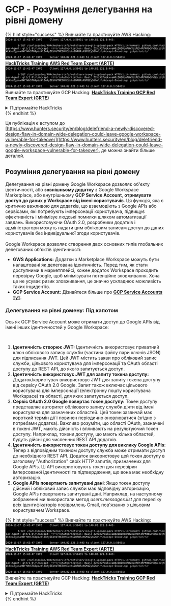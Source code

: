 # GCP - Розуміння делегування на рівні домену

{% hint style="success" %}
Вивчайте та практикуйте AWS Hacking:<img src="../../../.gitbook/assets/image (1).png" alt="" data-size="line">[**HackTricks Training AWS Red Team Expert (ARTE)**](https://training.hacktricks.xyz/courses/arte)<img src="../../../.gitbook/assets/image (1).png" alt="" data-size="line">\
Вивчайте та практикуйте GCP Hacking: <img src="../../../.gitbook/assets/image (2).png" alt="" data-size="line">[**HackTricks Training GCP Red Team Expert (GRTE)**<img src="../../../.gitbook/assets/image (2).png" alt="" data-size="line">](https://training.hacktricks.xyz/courses/grte)

<details>

<summary>Підтримайте HackTricks</summary>

* Перевірте [**плани підписки**](https://github.com/sponsors/carlospolop)!
* **Приєднуйтесь до** 💬 [**групи Discord**](https://discord.gg/hRep4RUj7f) або [**групи Telegram**](https://t.me/peass) або **слідкуйте** за нами в **Twitter** 🐦 [**@hacktricks\_live**](https://twitter.com/hacktricks\_live)**.**
* **Діліться хакерськими трюками, надсилаючи PR до** [**HackTricks**](https://github.com/carlospolop/hacktricks) та [**HackTricks Cloud**](https://github.com/carlospolop/hacktricks-cloud) репозиторіїв на GitHub.

</details>
{% endhint %}

Ця публікація є вступом до [https://www.hunters.security/en/blog/delefriend-a-newly-discovered-design-flaw-in-domain-wide-delegation-could-leave-google-workspace-vulnerable-for-takeover](https://www.hunters.security/en/blog/delefriend-a-newly-discovered-design-flaw-in-domain-wide-delegation-could-leave-google-workspace-vulnerable-for-takeover), де можна знайти більше деталей.

## **Розуміння делегування на рівні домену**

Делегування на рівні домену Google Workspace дозволяє об'єкту ідентичності, або **зовнішньому додатку** з Google Workspace Marketplace, або внутрішньому **GCP Service Account**, **отримувати доступ до даних у Workspace від імені користувачів**. Ця функція, яка є критично важливою для додатків, що взаємодіють з Google APIs або сервісами, які потребують імперсонації користувача, підвищує ефективність і мінімізує людські помилки шляхом автоматизації завдань. Використовуючи OAuth 2.0, розробники додатків і адміністратори можуть надати цим обліковим записам доступ до даних користувачів без індивідуальної згоди користувачів.\
\
Google Workspace дозволяє створення двох основних типів глобальних делегованих об'єктів ідентичності:

* **GWS Applications:** Додатки з Marketplace Workspace можуть бути налаштовані як делегована ідентичність. Перед тим, як стати доступними в маркетплейсі, кожен додаток Workspace проходить перевірку Google, щоб мінімізувати потенційне зловживання. Хоча це не усуває ризик зловживання, це значно ускладнює можливість таких інцидентів.
* **GCP Service Account:** Дізнайтеся більше про [**GCP Service Accounts тут**](../gcp-basic-information/#service-accounts).

### **Делегування на рівні домену: Під капотом**

Ось як GCP Service Account може отримати доступ до Google APIs від імені інших ідентичностей у Google Workspace:

<figure><img src="../../../.gitbook/assets/image (58).png" alt=""><figcaption></figcaption></figure>

1. **Ідентичність створює JWT:** Ідентичність використовує приватний ключ облікового запису служби (частина файлу пари ключів JSON) для підписання JWT. Цей JWT містить заяви про обліковий запис служби, цільового користувача для імперсонації та OAuth області доступу до REST API, до якого запитується доступ.
2. **Ідентичність використовує JWT для запиту токена доступу:** Додаток/користувач використовує JWT для запиту токена доступу від сервісу OAuth 2.0 Google. Запит також включає цільового користувача для імперсонації (електронну пошту користувача Workspace) та області, для яких запитується доступ.
3. **Сервіс OAuth 2.0 Google повертає токен доступу:** Токен доступу представляє авторитет облікового запису служби діяти від імені користувача для зазначених областей. Цей токен зазвичай має короткий термін дії і повинен періодично оновлюватися (згідно з потребами додатка). Важливо розуміти, що області OAuth, зазначені в токені JWT, мають дійсність і впливають на результуючий токен доступу. Наприклад, токени доступу, що мають кілька областей, будуть дійсні для численних REST API додатків.
4. **Ідентичність використовує токен доступу для виклику Google APIs**: Тепер з відповідним токеном доступу служба може отримати доступ до необхідного REST API. Додаток використовує цей токен доступу в заголовку "Authorization" своїх HTTP запитів, призначених для Google APIs. Ці API використовують токен для перевірки імперсованої ідентичності та підтвердження, що вона має необхідну авторизацію.
5. **Google APIs повертають запитувані дані**: Якщо токен доступу дійсний і обліковий запис служби має відповідну авторизацію, Google APIs повертають запитувані дані. Наприклад, на наступному зображенні ми використали метод _users.messages.list_ для переліку всіх ідентифікаторів повідомлень Gmail, пов'язаних з цільовим користувачем Workspace.

{% hint style="success" %}
Вивчайте та практикуйте AWS Hacking:<img src="../../../.gitbook/assets/image (1).png" alt="" data-size="line">[**HackTricks Training AWS Red Team Expert (ARTE)**](https://training.hacktricks.xyz/courses/arte)<img src="../../../.gitbook/assets/image (1).png" alt="" data-size="line">\
Вивчайте та практикуйте GCP Hacking: <img src="../../../.gitbook/assets/image (2).png" alt="" data-size="line">[**HackTricks Training GCP Red Team Expert (GRTE)**<img src="../../../.gitbook/assets/image (2).png" alt="" data-size="line">](https://training.hacktricks.xyz/courses/grte)

<details>

<summary>Підтримайте HackTricks</summary>

* Перевірте [**плани підписки**](https://github.com/sponsors/carlospolop)!
* **Приєднуйтесь до** 💬 [**групи Discord**](https://discord.gg/hRep4RUj7f) або [**групи Telegram**](https://t.me/peass) або **слідкуйте** за нами в **Twitter** 🐦 [**@hacktricks\_live**](https://twitter.com/hacktricks\_live)**.**
* **Діліться хакерськими трюками, надсилаючи PR до** [**HackTricks**](https://github.com/carlospolop/hacktricks) та [**HackTricks Cloud**](https://github.com/carlospolop/hacktricks-cloud) репозиторіїв на GitHub.

</details>
{% endhint %}
